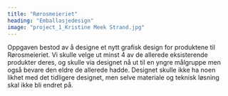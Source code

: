 ```yaml
---
title: "Rørosmeieriet"
heading: "Emballasjedesign"
image: "project_1_Kristine Meek Strand.jpg"
---
```


Oppgaven bestod av å designe et nytt grafisk design for produktene til Rørosmeieriet. Vi skulle velge ut minst 4 av de allerede eksisterende produkter deres, og skulle via designet nå ut til en yngre målgruppe men også bevare den eldre de allerede hadde. Designet skulle ikke ha noen likhet med det tidligere designet, men selve materiale og teknisk løsning skal ikke bli endret på.
